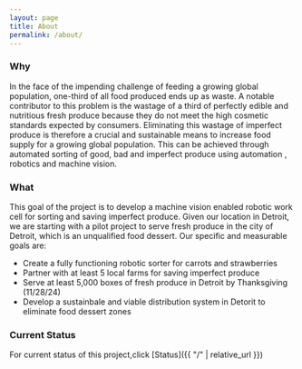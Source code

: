 ```yaml
---
layout: page
title: About
permalink: /about/
---
```

### Why
In the face of the impending challenge of feeding a growing global population, one-third of all food produced ends up as waste.
A notable contributor to this problem is the wastage of a third of perfectly edible and nutritious fresh produce because they do not meet the high cosmetic standards expected by consumers.
Eliminating this wastage of imperfect produce is therefore a crucial and sustainable means to increase food supply for a growing global population.
This can be achieved through automated sorting of good, bad and imperfect produce using automation , robotics and machine vision. 

### What
This goal of the project is to develop a machine vision enabled robotic work cell for sorting and saving imperfect produce.
Given our location in Detroit, we are starting with a pilot project to serve fresh produce in the city of Detroit, which is an unqualified food dessert. Our specific and measurable goals are:
- Create a fully functioning robotic sorter for carrots and strawberries
- Partner with at least 5 local farms for saving imperfect produce
- Serve at least 5,000 boxes of fresh produce in Detroit by Thanksgiving (11/28/24)
- Develop a sustainbale and viable distribution system in Detorit to eliminate food dessert zones
  
### Current Status
For current status of this project,click [Status]({{ "/" | relative_url }})
